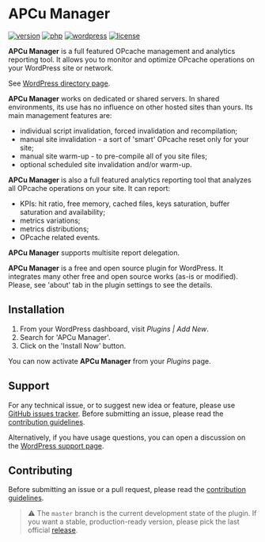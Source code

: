 # APCu Manager
[![version](https://badgen.net/github/release/Pierre-Lannoy/wp-apcu-manager/)](https://wordpress.org/plugins/apcu-manager/)
[![php](https://badgen.net/badge/php/7.2+/green)](https://wordpress.org/plugins/apcu-manager/)
[![wordpress](https://badgen.net/badge/wordpress/5.2+/green)](https://wordpress.org/plugins/apcu-manager/)
[![license](https://badgen.net/github/license/Pierre-Lannoy/wp-apcu-manager/)](/license.txt)

__APCu Manager__ is a full featured OPcache management and analytics reporting tool. It allows you to monitor and optimize OPcache operations on your WordPress site or network.

See [WordPress directory page](https://wordpress.org/plugins/apcu-manager/). 

__APCu Manager__ works on dedicated or shared servers. In shared environments, its use has no influence on other hosted sites than yours. Its main management features are:

* individual script invalidation, forced invalidation and recompilation;
* manual site invalidation - a sort of 'smart' OPcache reset only for your site;
* manual site warm-up - to pre-compile all of you site files;
* optional scheduled site invalidation and/or warm-up.

__APCu Manager__ is also a full featured analytics reporting tool that analyzes all OPcache operations on your site. It can report:

* KPIs: hit ratio, free memory, cached files, keys saturation, buffer saturation and availability;
* metrics variations;
* metrics distributions;
* OPcache related events.

__APCu Manager__ supports multisite report delegation.

__APCu Manager__ is a free and open source plugin for WordPress. It integrates many other free and open source works (as-is or modified). Please, see 'about' tab in the plugin settings to see the details.

## Installation

1. From your WordPress dashboard, visit _Plugins | Add New_.
2. Search for 'APCu Manager'.
3. Click on the 'Install Now' button.

You can now activate __APCu Manager__ from your _Plugins_ page.

## Support

For any technical issue, or to suggest new idea or feature, please use [GitHub issues tracker](https://github.com/Pierre-Lannoy/wp-apcu-manager/issues). Before submitting an issue, please read the [contribution guidelines](CONTRIBUTING.md).

Alternatively, if you have usage questions, you can open a discussion on the [WordPress support page](https://wordpress.org/support/plugin/apcu-manager/). 

## Contributing

Before submitting an issue or a pull request, please read the [contribution guidelines](CONTRIBUTING.md).

> ⚠️ The `master` branch is the current development state of the plugin. If you want a stable, production-ready version, please pick the last official [release](https://github.com/Pierre-Lannoy/wp-apcu-manager/releases).
